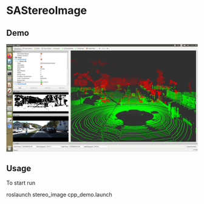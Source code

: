 # SAStereoImage

## Demo

![Pointclouds](docs/images/stereo_pointcloud.png)

## Usage

To start run

roslaunch stereo_image cpp_demo.launch
